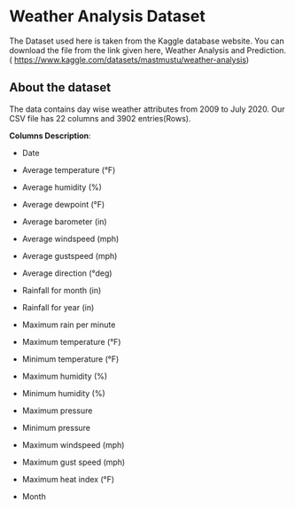 # Weather Analysis Dataset

The Dataset used here is taken from the Kaggle database website. You can download the file from the link given here, Weather Analysis and Prediction.( https://www.kaggle.com/datasets/mastmustu/weather-analysis)

## About the dataset

The data contains day wise weather attributes from 2009 to July 2020. Our CSV file has 22 columns and 3902 entries(Rows).

**Columns Description**:

- Date
- Average temperature (°F)
- Average humidity (%)
- Average dewpoint (°F)

- Average barometer (in)

- Average windspeed (mph)

- Average gustspeed (mph)

- Average direction (°deg)

- Rainfall for month (in)

- Rainfall for year (in)

- Maximum rain per minute

- Maximum temperature (°F)

- Minimum temperature (°F)

- Maximum humidity (%)

- Minimum humidity (%)

- Maximum pressure

- Minimum pressure

- Maximum windspeed (mph)

- Maximum gust speed (mph)

- Maximum heat index (°F)

- Month

  
